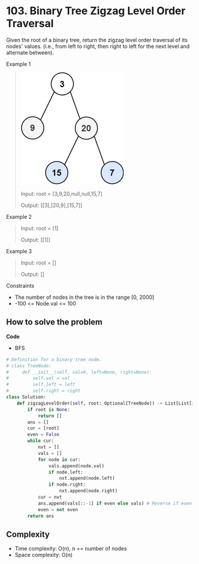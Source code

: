 # 103. Binary Tree Zigzag Level Order Traversal
<Badge type="warning" text="Medium" /> [<Badge type="info" text="LeetCode" />](https://leetcode.com/problems/binary-tree-zigzag-level-order-traversal/)

Given the root of a binary tree, return the zigzag level order traversal of its nodes' values. (i.e., from left to right, then right to left for the next level and alternate between).

Example 1
> ![103. Binary Tree Zigzag Level Order Traversal](../images/103.jpg)
>
> Input: root = [3,9,20,null,null,15,7]
>
> Output: [[3],[20,9],[15,7]]

Example 2
> Input: root = [1]
>
> Output: [[1]]

Example 3
> Input: root = []
>
> Output: []

Constraints
- The number of nodes in the tree is in the range [0, 2000]
- -100 <= Node.val <= 100


## How to solve the problem

**Code**

- BFS
```Python
# Definition for a binary tree node.
# class TreeNode:
#     def __init__(self, val=0, left=None, right=None):
#         self.val = val
#         self.left = left
#         self.right = right
class Solution:
    def zigzagLevelOrder(self, root: Optional[TreeNode]) -> List[List[int]]:
        if root is None:
            return []
        ans = []
        cur = [root]
        even = False
        while cur:
            nxt = []
            vals = []
            for node in cur:
                vals.append(node.val)
                if node.left:
                    nxt.append(node.left)
                if node.right:
                    nxt.append(node.right)
            cur = nxt
            ans.append(vals[::-1] if even else vals) # Reverse if even
            even = not even
        return ans
```

## Complexity
- Time complexity: O(n), n == number of nodes
- Space complexity: O(n)